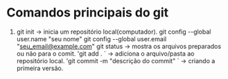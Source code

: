 # Comandos principais do git
1. git init -> inicia um repositório local(computador).
 git config --global user.name "seu nome"
 git config --global user.email "seu_email@example.com"
 git status  -> mostra os arquivos preparados ou não para o comit.
 'git add . ´ -> adiciona o arquivo/pasta ao repositório local.
 'git commit -m "descrição do commit" ` -> criando a primeira versão.  
